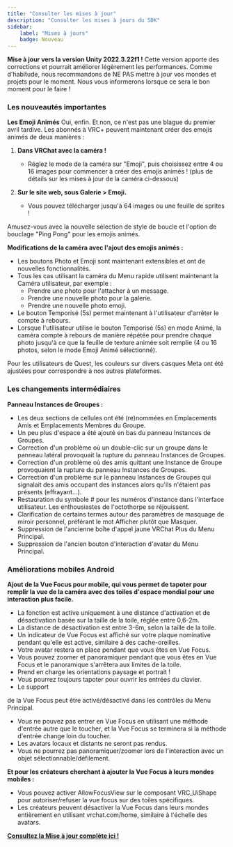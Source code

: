 ```yaml
---
title: "Consulter les mises à jour"
description: "Consulter les mises à jours du SDK"
sidebar:
    label: "Mises à jours"
    badge: Nouveau
---
```


**Mise à jour vers la version Unity 2022.3.22f1 !**
Cette version apporte des corrections et pourrait améliorer légèrement les performances. Comme d'habitude, nous recommandons de NE PAS mettre à jour vos mondes et projets pour le moment. Nous vous informerons lorsque ce sera le bon moment pour le faire !

### Les nouveautés importantes

**Les Emoji Animés**
Oui, enfin. Et non, ce n'est pas une blague du premier avril tardive. Les abonnés à VRC+ peuvent maintenant créer des emojis animés de deux manières :

1. **Dans VRChat avec la caméra !**
   - Réglez le mode de la caméra sur "Emoji", puis choisissez entre 4 ou 16 images pour commencer à créer des emojis animés ! (plus de détails sur les mises à jour de la caméra ci-dessous)

2. **Sur le site web, sous Galerie > Emoji.**
   - Vous pouvez télécharger jusqu'à 64 images ou une feuille de sprites !

Amusez-vous avec la nouvelle sélection de style de boucle et l'option de bouclage "Ping Pong" pour les emojis animés.

**Modifications de la caméra avec l'ajout des emojis animés :**

- Les boutons Photo et Emoji sont maintenant extensibles et ont de nouvelles fonctionnalités.
- Tous les cas utilisant la caméra du Menu rapide utilisent maintenant la Caméra utilisateur, par exemple :
  - Prendre une photo pour l'attacher à un message.
  - Prendre une nouvelle photo pour la galerie.
  - Prendre une nouvelle photo emoji.
- Le bouton Temporisé (5s) permet maintenant à l'utilisateur d'arrêter le compte à rebours.
- Lorsque l'utilisateur utilise le bouton Temporisé (5s) en mode Animé, la caméra compte à rebours de manière répétée pour prendre chaque photo jusqu'à ce que la feuille de texture animée soit remplie (4 ou 16 photos, selon le mode Emoji Animé sélectionné).

Pour les utilisateurs de Quest, les couleurs sur divers casques Meta ont été ajustées pour correspondre à nos autres plateformes.

### Les changements intermédiaires

**Panneau Instances de Groupes :**

- Les deux sections de cellules ont été (re)nommées en Emplacements Amis et Emplacements Membres du Groupe.
- Un peu plus d'espace a été ajouté en bas du panneau Instances de Groupes.
- Correction d'un problème où un double-clic sur un groupe dans le panneau latéral provoquait la rupture du panneau Instances de Groupes.
- Correction d'un problème où des amis quittant une Instance de Groupe provoquaient la rupture du panneau Instances de Groupes.
- Correction d'un problème sur le panneau Instances de Groupes qui signalait des amis occupant des instances alors qu'ils n'étaient pas présents (effrayant...).
- Restauration du symbole # pour les numéros d'instance dans l'interface utilisateur. Les enthousiastes de l'octothorpe se réjouissent.
- Clarification de certains termes autour des paramètres de masquage de miroir personnel, préférant le mot Afficher plutôt que Masquer.
- Suppression de l'ancienne boîte d'appel jaune VRChat Plus du Menu Principal.
- Suppression de l'ancien bouton d'interaction d'avatar du Menu Principal.

### Améliorations mobiles Android

**Ajout de la Vue Focus pour mobile, qui vous permet de tapoter pour remplir la vue de la caméra avec des toiles d'espace mondial pour une interaction plus facile.**

- La fonction est active uniquement à une distance d'activation et de désactivation basée sur la taille de la toile, réglée entre 0,6-2m.
- La distance de désactivation est entre 3-6m, selon la taille de la toile.
- Un indicateur de Vue Focus est affiché sur votre plaque nominative pendant qu'elle est active, similaire à des cache-oreilles.
- Votre avatar restera en place pendant que vous êtes en Vue Focus.
- Vous pouvez zoomer et panoramiquer pendant que vous êtes en Vue Focus et le panoramique s'arrêtera aux limites de la toile.
- Prend en charge les orientations paysage et portrait !
- Vous pourrez toujours tapoter pour ouvrir les entrées du clavier.
- Le support

 de la Vue Focus peut être activé/désactivé dans les contrôles du Menu Principal.
- Vous ne pouvez pas entrer en Vue Focus en utilisant une méthode d'entrée autre que le toucher, et la Vue Focus se terminera si la méthode d'entrée change loin du toucher.
- Les avatars locaux et distants ne seront pas rendus.
- Vous ne pourrez pas panoramiquer/zoomer lors de l'interaction avec un objet sélectionnable/défilement.

**Et pour les créateurs cherchant à ajouter la Vue Focus à leurs mondes mobiles :**

- Vous pouvez activer AllowFocusView sur le composant VRC_UiShape pour autoriser/refuser la vue focus sur des toiles spécifiques.
- Les créateurs peuvent désactiver la Vue Focus dans leurs mondes entièrement en utilisant vrchat.com/home, similaire à l'échelle des avatars.

[**Consultez la Mise à jour complète ici !**](https://docs.vrchat.com/docs/latest-release)
